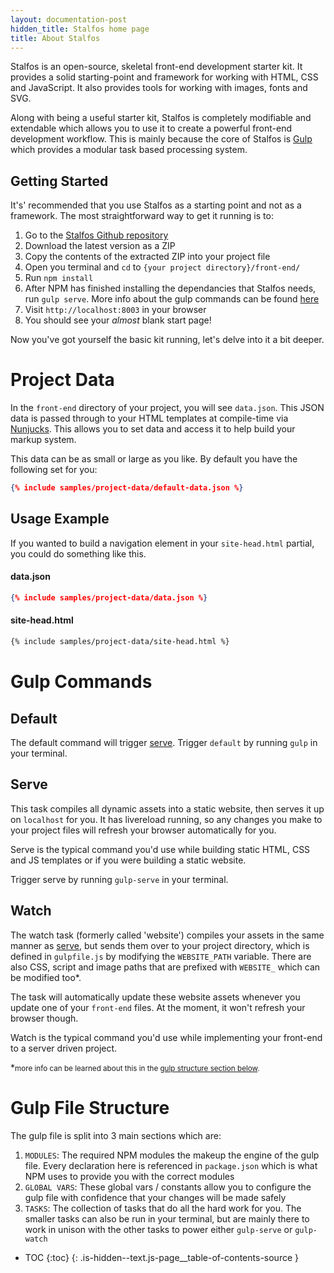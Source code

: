 ```yaml
---
layout: documentation-post
hidden_title: Stalfos home page 
title: About Stalfos
---
```


Stalfos is an open-source, skeletal front-end development starter kit. It provides a solid starting-point and framework for working with HTML, CSS and JavaScript. It also provides tools for working with images, fonts and SVG.

Along with being a useful starter kit, Stalfos is completely modifiable and extendable which allows you to use it to create a powerful front-end development workflow. This is mainly because the core of Stalfos is [Gulp](http://gulpjs.com/) which provides a modular task based processing system.

## Getting Started

It's' recommended that you use Stalfos as a starting point and not as a framework. The most straightforward way to get it running is to:

1.  Go to the [Stalfos Github repository](https://github.com/hankchizljaw/stalfos) 
2.  Download the latest version as a ZIP
3.  Copy the contents of the extracted ZIP into your project file
4.  Open you terminal and `cd` to `{your project directory}/front-end/`
5.  Run `npm install`
6.  After NPM has finished installing the dependancies that Stalfos needs, run `gulp serve`. More info about the gulp commands can be found [here](#gulp-commands)
7.  Visit `http://localhost:8003` in your browser
8.  You should see your *almost* blank start page!

Now you've got yourself the basic kit running, let's delve into it a bit deeper.


# Project Data

In the `front-end` directory of your project, you will see `data.json`. This JSON data is passed through to your HTML templates at compile-time via [Nunjucks](#html-nunjucks). This allows you to set data and access it to help build your markup system. 

This data can be as small or large as you like. By default you have the following set for you: 

```json
{% include samples/project-data/default-data.json %}
```

## Usage Example

If you wanted to build a navigation element in your `site-head.html` partial, you could do something like this.

#### data.json

```json
{% include samples/project-data/data.json %}
```

#### site-head.html

```html
{% include samples/project-data/site-head.html %}
```

# Gulp Commands

## Default

The default command will trigger [serve](#serve). Trigger `default` by running `gulp` in your terminal.

## Serve

This task compiles all dynamic assets into a static website, then serves it up on `localhost` for you. It has livereload running, so any changes you make to your project files will refresh your browser automatically for you. 

Serve is the typical command you'd use while building static HTML, CSS and JS templates or if you were building a static website. 

Trigger serve by running `gulp-serve` in your terminal.

## Watch 

The watch task (formerly called 'website') compiles your assets in the same manner as [serve](#serve), but sends them over to your project directory, which is defined in `gulpfile.js` by modifying the `WEBSITE_PATH` variable. There are also CSS, script and image paths that are prefixed with `WEBSITE_` which can be modified too*. 

The task will automatically update these website assets whenever you update one of your `front-end` files. At the moment, it won't refresh your browser though.

Watch is the typical command you'd use while implementing your front-end to a server driven project. 

*<small>more info can be learned about this in the [gulp structure section below](#gulp-file-structure).</small>

# Gulp File Structure

The gulp file is split into 3 main sections which are: 

1. `MODULES`: The required NPM modules the makeup the engine of the gulp file. Every declaration here is referenced in `package.json` which is what NPM uses to provide you with the correct modules
2. `GLOBAL VARS`: These global vars / constants allow you to configure the gulp file with confidence that your changes will be made safely 
3. `TASKS`: The collection of tasks that do all the hard work for you. The smaller tasks can also be run in your terminal, but are mainly there to work in unison with the other tasks to power either `gulp-serve` or `gulp-watch`

* TOC
{:toc}
{: .is-hidden--text.js-page__table-of-contents-source }